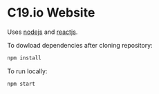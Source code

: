 # C19.io Website

Uses [nodejs](https://nodejs.org) and [reactjs](https://reactjs.org/).

To dowload dependencies after cloning repository:

``` sh
npm install
```

To run locally:
``` sh
npm start
```